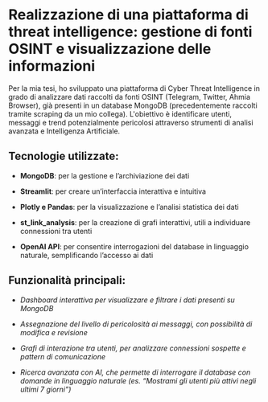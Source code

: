 # Realizzazione di una piattaforma di threat intelligence: gestione di fonti OSINT e visualizzazione delle informazioni

Per la mia tesi, ho sviluppato una piattaforma di Cyber Threat Intelligence in grado di analizzare dati raccolti da fonti OSINT (Telegram, Twitter, Ahmia Browser), già presenti in un database MongoDB (precedentemente raccolti tramite scraping da un mio collega). L'obiettivo è identificare utenti, messaggi e trend potenzialmente pericolosi attraverso strumenti di analisi avanzata e Intelligenza Artificiale.

## Tecnologie utilizzate:

- **MongoDB**: per la gestione e l’archiviazione dei dati

- **Streamlit**: per creare un’interfaccia interattiva e intuitiva

- **Plotly e Pandas**: per la visualizzazione e l’analisi statistica dei dati

- **st_link_analysis**: per la creazione di grafi interattivi, utili a individuare connessioni tra utenti

- **OpenAI API**: per consentire interrogazioni del database in linguaggio naturale, semplificando l’accesso ai dati

## Funzionalità principali:

- *Dashboard interattiva per visualizzare e filtrare i dati presenti su MongoDB*

- *Assegnazione del livello di pericolosità ai messaggi, con possibilità di modifica e revisione*

- *Grafi di interazione tra utenti, per analizzare connessioni sospette e pattern di comunicazione*

- *Ricerca avanzata con AI, che permette di interrogare il database con domande in linguaggio naturale (es. “Mostrami gli utenti più attivi negli ultimi 7 giorni”)*
